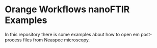 # Orange Workflows nanoFTIR Examples

In this repository there is some examples about how to open em post-process files from Neaspec microscopy.